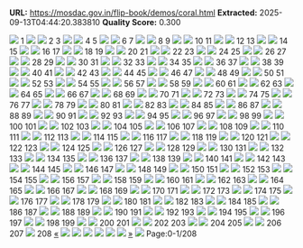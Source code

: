 # 

**URL:** https://mosdac.gov.in/flip-book/demos/coral.html
**Extracted:** 2025-09-13T04:44:20.383810
**Quality Score:** 0.300

![](https://mosdac.gov.in/flip-book/demos/coral/thumb/page0001.jpg)
1
![](https://mosdac.gov.in/flip-book/demos/coral/thumb/page0003.jpg) ![](https://mosdac.gov.in/flip-book/demos/coral/thumb/page0005.jpg)
2 3
![](https://mosdac.gov.in/flip-book/demos/coral/thumb/page0007.jpg) ![](https://mosdac.gov.in/flip-book/demos/coral/thumb/page0009.jpg)
4 5
![](https://mosdac.gov.in/flip-book/demos/coral/thumb/page0011.jpg) ![](https://mosdac.gov.in/flip-book/demos/coral/thumb/page0013.jpg)
6 7
![](https://mosdac.gov.in/flip-book/demos/coral/thumb/page0015.jpg) ![](https://mosdac.gov.in/flip-book/demos/coral/thumb/page0017.jpg)
8 9
![](https://mosdac.gov.in/flip-book/demos/coral/thumb/page0019.jpg) ![](https://mosdac.gov.in/flip-book/demos/coral/thumb/page0021.jpg)
10 11
![](https://mosdac.gov.in/flip-book/demos/coral/thumb/page0023.jpg) ![](https://mosdac.gov.in/flip-book/demos/coral/thumb/page0024.jpg)
12 13
![](https://mosdac.gov.in/flip-book/demos/coral/thumb/page0025.jpg) ![](https://mosdac.gov.in/flip-book/demos/coral/thumb/page0027.jpg)
14 15
![](https://mosdac.gov.in/flip-book/demos/coral/thumb/page0028.jpg) ![](https://mosdac.gov.in/flip-book/demos/coral/thumb/page0029.jpg)
16 17
![](https://mosdac.gov.in/flip-book/demos/coral/thumb/page0030.jpg) ![](https://mosdac.gov.in/flip-book/demos/coral/thumb/page0031.jpg)
18 19
![](https://mosdac.gov.in/flip-book/demos/coral/thumb/page0032.jpg) ![](https://mosdac.gov.in/flip-book/demos/coral/thumb/page0033.jpg)
20 21
![](https://mosdac.gov.in/flip-book/demos/coral/thumb/page0034.jpg) ![](https://mosdac.gov.in/flip-book/demos/coral/thumb/page0035.jpg)
22 23
![](https://mosdac.gov.in/flip-book/demos/coral/thumb/page0036.jpg) ![](https://mosdac.gov.in/flip-book/demos/coral/thumb/page0037.jpg)
24 25
![](https://mosdac.gov.in/flip-book/demos/coral/thumb/page0038.jpg) ![](https://mosdac.gov.in/flip-book/demos/coral/thumb/page0039.jpg)
26 27
![](https://mosdac.gov.in/flip-book/demos/coral/thumb/page0040.jpg) ![](https://mosdac.gov.in/flip-book/demos/coral/thumb/page0041.jpg)
28 29
![](https://mosdac.gov.in/flip-book/demos/coral/thumb/page0042.jpg) ![](https://mosdac.gov.in/flip-book/demos/coral/thumb/page0043.jpg)
30 31
![](https://mosdac.gov.in/flip-book/demos/coral/thumb/page0044.jpg) ![](https://mosdac.gov.in/flip-book/demos/coral/thumb/page0045.jpg)
32 33
![](https://mosdac.gov.in/flip-book/demos/coral/thumb/page0047.jpg) ![](https://mosdac.gov.in/flip-book/demos/coral/thumb/page0049.jpg)
34 35
![](https://mosdac.gov.in/flip-book/demos/coral/thumb/page0050.jpg) ![](https://mosdac.gov.in/flip-book/demos/coral/thumb/page0051.jpg)
36 37
![](https://mosdac.gov.in/flip-book/demos/coral/thumb/page0052.jpg) ![](https://mosdac.gov.in/flip-book/demos/coral/thumb/page0053.jpg)
38 39
![](https://mosdac.gov.in/flip-book/demos/coral/thumb/page0054.jpg) ![](https://mosdac.gov.in/flip-book/demos/coral/thumb/page0055.jpg)
40 41
![](https://mosdac.gov.in/flip-book/demos/coral/thumb/page0056.jpg) ![](https://mosdac.gov.in/flip-book/demos/coral/thumb/page0057.jpg)
42 43
![](https://mosdac.gov.in/flip-book/demos/coral/thumb/page0059.jpg) ![](https://mosdac.gov.in/flip-book/demos/coral/thumb/page0061.jpg)
44 45
![](https://mosdac.gov.in/flip-book/demos/coral/thumb/page0063.jpg) ![](https://mosdac.gov.in/flip-book/demos/coral/thumb/page0065.jpg)
46 47
![](https://mosdac.gov.in/flip-book/demos/coral/thumb/page0067.jpg) ![](https://mosdac.gov.in/flip-book/demos/coral/thumb/page0069.jpg)
48 49
![](https://mosdac.gov.in/flip-book/demos/coral/thumb/page0071.jpg) ![](https://mosdac.gov.in/flip-book/demos/coral/thumb/page0073.jpg)
50 51
![](https://mosdac.gov.in/flip-book/demos/coral/thumb/page0075.jpg) ![](https://mosdac.gov.in/flip-book/demos/coral/thumb/page0077.jpg)
52 53
![](https://mosdac.gov.in/flip-book/demos/coral/thumb/page0079.jpg) ![](https://mosdac.gov.in/flip-book/demos/coral/thumb/page0081.jpg)
54 55
![](https://mosdac.gov.in/flip-book/demos/coral/thumb/page0083.jpg) ![](https://mosdac.gov.in/flip-book/demos/coral/thumb/page0085.jpg)
56 57
![](https://mosdac.gov.in/flip-book/demos/coral/thumb/page0087.jpg) ![](https://mosdac.gov.in/flip-book/demos/coral/thumb/page0089.jpg)
58 59
![](https://mosdac.gov.in/flip-book/demos/coral/thumb/page0091.jpg) ![](https://mosdac.gov.in/flip-book/demos/coral/thumb/page0093.jpg)
60 61
![](https://mosdac.gov.in/flip-book/demos/coral/thumb/page0095.jpg) ![](https://mosdac.gov.in/flip-book/demos/coral/thumb/page0097.jpg)
62 63
![](https://mosdac.gov.in/flip-book/demos/coral/thumb/page0099.jpg) ![](https://mosdac.gov.in/flip-book/demos/coral/thumb/page0101.jpg)
64 65
![](https://mosdac.gov.in/flip-book/demos/coral/thumb/page0103.jpg) ![](https://mosdac.gov.in/flip-book/demos/coral/thumb/page0105.jpg)
66 67
![](https://mosdac.gov.in/flip-book/demos/coral/thumb/page0107.jpg) ![](https://mosdac.gov.in/flip-book/demos/coral/thumb/page0109.jpg)
68 69
![](https://mosdac.gov.in/flip-book/demos/coral/thumb/page0111.jpg) ![](https://mosdac.gov.in/flip-book/demos/coral/thumb/page0113.jpg)
70 71
![](https://mosdac.gov.in/flip-book/demos/coral/thumb/page0115.jpg) ![](https://mosdac.gov.in/flip-book/demos/coral/thumb/page0117.jpg)
72 73
![](https://mosdac.gov.in/flip-book/demos/coral/thumb/page0118.jpg) ![](https://mosdac.gov.in/flip-book/demos/coral/thumb/page0119.jpg)
74 75
![](https://mosdac.gov.in/flip-book/demos/coral/thumb/page0120.jpg) ![](https://mosdac.gov.in/flip-book/demos/coral/thumb/page0121.jpg)
76 77
![](https://mosdac.gov.in/flip-book/demos/coral/thumb/page0122.jpg) ![](https://mosdac.gov.in/flip-book/demos/coral/thumb/page0123.jpg)
78 79
![](https://mosdac.gov.in/flip-book/demos/coral/thumb/page0125.jpg) ![](https://mosdac.gov.in/flip-book/demos/coral/thumb/page0127.jpg)
80 81
![](https://mosdac.gov.in/flip-book/demos/coral/thumb/page0129.jpg) ![](https://mosdac.gov.in/flip-book/demos/coral/thumb/page0131.jpg)
82 83
![](https://mosdac.gov.in/flip-book/demos/coral/thumb/page0133.jpg) ![](https://mosdac.gov.in/flip-book/demos/coral/thumb/page0135.jpg)
84 85
![](https://mosdac.gov.in/flip-book/demos/coral/thumb/page0137.jpg) ![](https://mosdac.gov.in/flip-book/demos/coral/thumb/page0139.jpg)
86 87
![](https://mosdac.gov.in/flip-book/demos/coral/thumb/page0141.jpg) ![](https://mosdac.gov.in/flip-book/demos/coral/thumb/page0143.jpg)
88 89
![](https://mosdac.gov.in/flip-book/demos/coral/thumb/page0145.jpg) ![](https://mosdac.gov.in/flip-book/demos/coral/thumb/page0147.jpg)
90 91
![](https://mosdac.gov.in/flip-book/demos/coral/thumb/page0149.jpg) ![](https://mosdac.gov.in/flip-book/demos/coral/thumb/page0151.jpg)
92 93
![](https://mosdac.gov.in/flip-book/demos/coral/thumb/page0153.jpg) ![](https://mosdac.gov.in/flip-book/demos/coral/thumb/page0155.jpg)
94 95
![](https://mosdac.gov.in/flip-book/demos/coral/thumb/page0157.jpg) ![](https://mosdac.gov.in/flip-book/demos/coral/thumb/page0159.jpg)
96 97
![](https://mosdac.gov.in/flip-book/demos/coral/thumb/page0161.jpg) ![](https://mosdac.gov.in/flip-book/demos/coral/thumb/page0163.jpg)
98 99
![](https://mosdac.gov.in/flip-book/demos/coral/thumb/page0165.jpg) ![](https://mosdac.gov.in/flip-book/demos/coral/thumb/page0167.jpg)
100 101
![](https://mosdac.gov.in/flip-book/demos/coral/thumb/page0169.jpg) ![](https://mosdac.gov.in/flip-book/demos/coral/thumb/page0171.jpg)
102 103
![](https://mosdac.gov.in/flip-book/demos/coral/thumb/page0173.jpg) ![](https://mosdac.gov.in/flip-book/demos/coral/thumb/page0175.jpg)
104 105
![](https://mosdac.gov.in/flip-book/demos/coral/thumb/page0177.jpg) ![](https://mosdac.gov.in/flip-book/demos/coral/thumb/page0179.jpg)
106 107
![](https://mosdac.gov.in/flip-book/demos/coral/thumb/page0181.jpg) ![](https://mosdac.gov.in/flip-book/demos/coral/thumb/page0183.jpg)
108 109
![](https://mosdac.gov.in/flip-book/demos/coral/thumb/page0184.jpg) ![](https://mosdac.gov.in/flip-book/demos/coral/thumb/page0185.jpg)
110 111
![](https://mosdac.gov.in/flip-book/demos/coral/thumb/page0187.jpg) ![](https://mosdac.gov.in/flip-book/demos/coral/thumb/page0189.jpg)
112 113
![](https://mosdac.gov.in/flip-book/demos/coral/thumb/page0190.jpg) ![](https://mosdac.gov.in/flip-book/demos/coral/thumb/page0191.jpg)
114 115
![](https://mosdac.gov.in/flip-book/demos/coral/thumb/page0192.jpg) ![](https://mosdac.gov.in/flip-book/demos/coral/thumb/page0193.jpg)
116 117
![](https://mosdac.gov.in/flip-book/demos/coral/thumb/page0194.jpg) ![](https://mosdac.gov.in/flip-book/demos/coral/thumb/page0195.jpg)
118 119
![](https://mosdac.gov.in/flip-book/demos/coral/thumb/page0196.jpg) ![](https://mosdac.gov.in/flip-book/demos/coral/thumb/page0197.jpg)
120 121
![](https://mosdac.gov.in/flip-book/demos/coral/thumb/page0198.jpg) ![](https://mosdac.gov.in/flip-book/demos/coral/thumb/page0199.jpg)
122 123
![](https://mosdac.gov.in/flip-book/demos/coral/thumb/page0201.jpg) ![](https://mosdac.gov.in/flip-book/demos/coral/thumb/page0203.jpg)
124 125
![](https://mosdac.gov.in/flip-book/demos/coral/thumb/page0205.jpg) ![](https://mosdac.gov.in/flip-book/demos/coral/thumb/page0207.jpg)
126 127
![](https://mosdac.gov.in/flip-book/demos/coral/thumb/page0209.jpg) ![](https://mosdac.gov.in/flip-book/demos/coral/thumb/page0211.jpg)
128 129
![](https://mosdac.gov.in/flip-book/demos/coral/thumb/page0213.jpg) ![](https://mosdac.gov.in/flip-book/demos/coral/thumb/page0215.jpg)
130 131
![](https://mosdac.gov.in/flip-book/demos/coral/thumb/page0217.jpg) ![](https://mosdac.gov.in/flip-book/demos/coral/thumb/page0219.jpg)
132 133
![](https://mosdac.gov.in/flip-book/demos/coral/thumb/page0221.jpg) ![](https://mosdac.gov.in/flip-book/demos/coral/thumb/page0223.jpg)
134 135
![](https://mosdac.gov.in/flip-book/demos/coral/thumb/page0225.jpg) ![](https://mosdac.gov.in/flip-book/demos/coral/thumb/page0227.jpg)
136 137
![](https://mosdac.gov.in/flip-book/demos/coral/thumb/page0229.jpg) ![](https://mosdac.gov.in/flip-book/demos/coral/thumb/page0231.jpg)
138 139
![](https://mosdac.gov.in/flip-book/demos/coral/thumb/page0233.jpg) ![](https://mosdac.gov.in/flip-book/demos/coral/thumb/page0235.jpg)
140 141
![](https://mosdac.gov.in/flip-book/demos/coral/thumb/page0237.jpg) ![](https://mosdac.gov.in/flip-book/demos/coral/thumb/page0239.jpg)
142 143
![](https://mosdac.gov.in/flip-book/demos/coral/thumb/page0241.jpg) ![](https://mosdac.gov.in/flip-book/demos/coral/thumb/page0243.jpg)
144 145
![](https://mosdac.gov.in/flip-book/demos/coral/thumb/page0245.jpg) ![](https://mosdac.gov.in/flip-book/demos/coral/thumb/page0247.jpg)
146 147
![](https://mosdac.gov.in/flip-book/demos/coral/thumb/page0249.jpg) ![](https://mosdac.gov.in/flip-book/demos/coral/thumb/page0251.jpg)
148 149
![](https://mosdac.gov.in/flip-book/demos/coral/thumb/page0253.jpg) ![](https://mosdac.gov.in/flip-book/demos/coral/thumb/page0255.jpg)
150 151
![](https://mosdac.gov.in/flip-book/demos/coral/thumb/page0257.jpg) ![](https://mosdac.gov.in/flip-book/demos/coral/thumb/page0258.jpg)
152 153
![](https://mosdac.gov.in/flip-book/demos/coral/thumb/page0259.jpg) ![](https://mosdac.gov.in/flip-book/demos/coral/thumb/page0260.jpg)
154 155
![](https://mosdac.gov.in/flip-book/demos/coral/thumb/page0261.jpg) ![](https://mosdac.gov.in/flip-book/demos/coral/thumb/page0263.jpg)
156 157
![](https://mosdac.gov.in/flip-book/demos/coral/thumb/page0265.jpg) ![](https://mosdac.gov.in/flip-book/demos/coral/thumb/page0267.jpg)
158 159
![](https://mosdac.gov.in/flip-book/demos/coral/thumb/page0269.jpg) ![](https://mosdac.gov.in/flip-book/demos/coral/thumb/page0271.jpg)
160 161
![](https://mosdac.gov.in/flip-book/demos/coral/thumb/page0273.jpg) ![](https://mosdac.gov.in/flip-book/demos/coral/thumb/page0275.jpg)
162 163
![](https://mosdac.gov.in/flip-book/demos/coral/thumb/page0277.jpg) ![](https://mosdac.gov.in/flip-book/demos/coral/thumb/page0279.jpg)
164 165
![](https://mosdac.gov.in/flip-book/demos/coral/thumb/page0281.jpg) ![](https://mosdac.gov.in/flip-book/demos/coral/thumb/page0283.jpg)
166 167
![](https://mosdac.gov.in/flip-book/demos/coral/thumb/page0285.jpg) ![](https://mosdac.gov.in/flip-book/demos/coral/thumb/page0287.jpg)
168 169
![](https://mosdac.gov.in/flip-book/demos/coral/thumb/page0289.jpg) ![](https://mosdac.gov.in/flip-book/demos/coral/thumb/page0290.jpg)
170 171
![](https://mosdac.gov.in/flip-book/demos/coral/thumb/page0291.jpg) ![](https://mosdac.gov.in/flip-book/demos/coral/thumb/page0292.jpg)
172 173
![](https://mosdac.gov.in/flip-book/demos/coral/thumb/page0293.jpg) ![](https://mosdac.gov.in/flip-book/demos/coral/thumb/page0295.jpg)
174 175
![](https://mosdac.gov.in/flip-book/demos/coral/thumb/page0297.jpg) ![](https://mosdac.gov.in/flip-book/demos/coral/thumb/page0299.jpg)
176 177
![](https://mosdac.gov.in/flip-book/demos/coral/thumb/page0301.jpg) ![](https://mosdac.gov.in/flip-book/demos/coral/thumb/page0303.jpg)
178 179
![](https://mosdac.gov.in/flip-book/demos/coral/thumb/page0305.jpg) ![](https://mosdac.gov.in/flip-book/demos/coral/thumb/page0307.jpg)
180 181
![](https://mosdac.gov.in/flip-book/demos/coral/thumb/page0309.jpg) ![](https://mosdac.gov.in/flip-book/demos/coral/thumb/page0311.jpg)
182 183
![](https://mosdac.gov.in/flip-book/demos/coral/thumb/page0312.jpg) ![](https://mosdac.gov.in/flip-book/demos/coral/thumb/page0313.jpg)
184 185
![](https://mosdac.gov.in/flip-book/demos/coral/thumb/page0314.jpg) ![](https://mosdac.gov.in/flip-book/demos/coral/thumb/page0315.jpg)
186 187
![](https://mosdac.gov.in/flip-book/demos/coral/thumb/page0317.jpg) ![](https://mosdac.gov.in/flip-book/demos/coral/thumb/page0319.jpg)
188 189
![](https://mosdac.gov.in/flip-book/demos/coral/thumb/page0321.jpg) ![](https://mosdac.gov.in/flip-book/demos/coral/thumb/page0323.jpg)
190 191
![](https://mosdac.gov.in/flip-book/demos/coral/thumb/page0325.jpg) ![](https://mosdac.gov.in/flip-book/demos/coral/thumb/page0327.jpg)
192 193
![](https://mosdac.gov.in/flip-book/demos/coral/thumb/page0328.jpg) ![](https://mosdac.gov.in/flip-book/demos/coral/thumb/page0329.jpg)
194 195
![](https://mosdac.gov.in/flip-book/demos/coral/thumb/page0330.jpg) ![](https://mosdac.gov.in/flip-book/demos/coral/thumb/page0331.jpg)
196 197
![](https://mosdac.gov.in/flip-book/demos/coral/thumb/page0333.jpg) ![](https://mosdac.gov.in/flip-book/demos/coral/thumb/page0335.jpg)
198 199
![](https://mosdac.gov.in/flip-book/demos/coral/thumb/page0337.jpg) ![](https://mosdac.gov.in/flip-book/demos/coral/thumb/page0339.jpg)
200 201
![](https://mosdac.gov.in/flip-book/demos/coral/thumb/page0341.jpg) ![](https://mosdac.gov.in/flip-book/demos/coral/thumb/page0342.jpg)
202 203
![](https://mosdac.gov.in/flip-book/demos/coral/thumb/page0343.jpg) ![](https://mosdac.gov.in/flip-book/demos/coral/thumb/page0344.jpg)
204 205
![](https://mosdac.gov.in/flip-book/demos/coral/thumb/page0345.jpg) ![](https://mosdac.gov.in/flip-book/demos/coral/thumb/page0346.jpg)
206 207
![](https://mosdac.gov.in/flip-book/demos/coral/thumb/page0348.jpg)
208
[«](https://mosdac.gov.in/flip-book/demos/coral.html)
![](https://mosdac.gov.in/flip-book/demos/coral/page0001.jpg)
![](https://mosdac.gov.in/flip-book/demos/coral/page0003.jpg)
![](https://mosdac.gov.in/flip-book/demos/coral/page0005.jpg)
![](https://mosdac.gov.in/flip-book/demos/coral/page0007.jpg)
![](https://mosdac.gov.in/flip-book/demos/coral/page0009.jpg)
![](https://mosdac.gov.in/flip-book/demos/coral/page0011.jpg)
[»](https://mosdac.gov.in/flip-book/demos/coral.html)
![](https://mosdac.gov.in/flip-book/demos/ocean/icons8-microsoft-30.png)
Page:0-1/208

